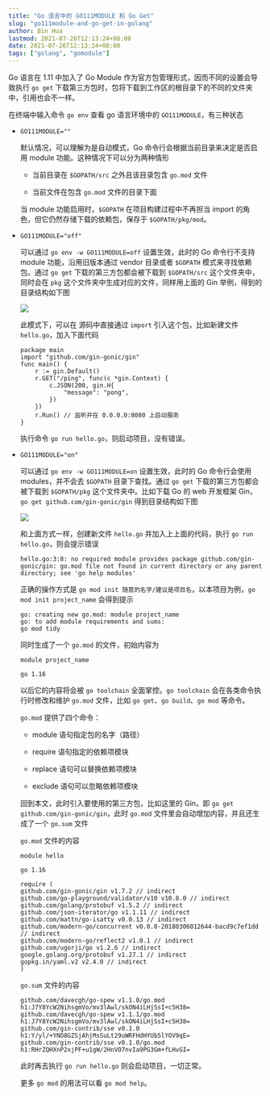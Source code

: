 ```yaml
---
title: "Go 语言中的 GO111MODULE 和 Go Get"
slug: "go111module-and-go-get-in-golang"
author: Bin Hua
lastmod: 2021-07-26T12:13:24+08:00
date: 2021-07-26T12:13:24+08:00
tags: ["golang", "gomodule"]
---
```


Go 语言在 1.11 中加入了 Go Module 作为官方包管理形式，因而不同的设置会导致执行 `go get` 下载第三方包时，包将下载到工作区的根目录下的不同的文件夹中，引用也会不一样。

在终端中输入命令 `go env` 查看 go 语言环境中的 `GO111MODULE`，有三种状态

- `GO111MODULE=""`

  默认情况，可以理解为是自动模式，Go 命令行会根据当前目录来决定是否启用 module 功能。这种情况下可以分为两种情形
  
  - 当前目录在 `$GOPATH/src` 之外且该目录包含 `go.mod` 文件
  
  - 当前文件在包含 `go.mod` 文件的目录下面

  当 module 功能启用时，`$GOPATH` 在项目构建过程中不再担当 import 的角色，但它仍然存储下载的依赖包，保存于 `$GOPATH/pkg/mod`。
  
- `GO111MODULE="off"`

  可以通过 `go env -w GO111MODULE=off` 设置生效，此时的 Go 命令行不支持 module 功能，沿用旧版本通过 vendor 目录或者 `$GOPATH` 模式来寻找依赖包。通过 `go get` 下载的第三方包都会被下载到 `$GOPATH/src` 这个文件夹中，同时会在 `pkg` 这个文件夹中生成对应的文件，同样用上面的 Gin 举例，得到的目录结构如下图
  
  ![](/imgs/go111module-and-go-get-in-golang-002.png)

  此模式下，可以在 源码中直接通过 `import` 引入这个包，比如新建文件 `hello.go`，加入下面代码
  
  ```
  package main
  import "github.com/gin-gonic/gin"
  func main() {
	  r := gin.Default()
	  r.GET("/ping", func(c *gin.Context) {
		  c.JSON(200, gin.H{
			  "message": "pong",
		  })
	  })
	  r.Run() // 监听并在 0.0.0.0:8080 上启动服务
  }
  ```
  
  执行命令 `go run hello.go`，则启动项目，没有错误。

- `GO111MODULE="on"`

  可以通过 `go env -w GO111MODULE=on` 设置生效，此时的 Go 命令行会使用 modules，并不会去 `$GOPATH` 目录下查找。通过 `go get` 下载的第三方包都会被下载到 `$GOPATH/pkg` 这个文件夹中。比如下载 Go 的 web 开发框架 Gin，`go get github.com/gin-gonic/gin` 得到目录结构如下图
  
  ![](/imgs/go111module-and-go-get-in-golang-001.png)
  
  和上面方式一样，创建新文件 `hello.go` 并加入上上面的代码，执行 `go run hello.go`，则会提示错误
  
  ```
  hello.go:3:8: no required module provides package github.com/gin-gonic/gin: go.mod file not found in current directory or any parent directory; see 'go help modules'
  ```
  
  正确的操作方式是 `go mod init 随意的名字/建议是项目名`，以本项目为例，`go mod init project_name` 会得到提示
    
    ```
    go: creating new go.mod: module project_name
    go: to add module requirements and sums:
	go mod tidy
    ```
    
    同时生成了一个 `go.mod` 的文件，初始内容为
    
    ```
    module project_name

    go 1.16
    ```
    
    以后它的内容将会被 `go toolchain` 全面掌控。`go toolchain` 会在各类命令执行时修改和维护 `go.mod` 文件，比如 `go get`、`go build`、`go mod` 等命令。
    
    `go.mod` 提供了四个命令：

    - module 语句指定包的名字（路径）

    - require 语句指定的依赖项模块

    - replace 语句可以替换依赖项模块

    - exclude 语句可以忽略依赖项模块
    
    回到本文，此时引入要使用的第三方包，比如这里的 Gin，即 `go get github.com/gin-gonic/gin`，此时 `go.mod` 文件里会自动增加内容，并且还生成了一个 `go.sum` 文件
    
    `go.mod` 文件的内容
    
    ```
    module hello

    go 1.16

    require (
	github.com/gin-gonic/gin v1.7.2 // indirect
	github.com/go-playground/validator/v10 v10.8.0 // indirect
	github.com/golang/protobuf v1.5.2 // indirect
	github.com/json-iterator/go v1.1.11 // indirect
	github.com/mattn/go-isatty v0.0.13 // indirect
	github.com/modern-go/concurrent v0.0.0-20180306012644-bacd9c7ef1dd // indirect
	github.com/modern-go/reflect2 v1.0.1 // indirect
	github.com/ugorji/go v1.2.6 // indirect
	google.golang.org/protobuf v1.27.1 // indirect
	gopkg.in/yaml.v2 v2.4.0 // indirect
    )
    ```
    
    
    `go.sum` 文件的内容
    
    ```
    github.com/davecgh/go-spew v1.1.0/go.mod h1:J7Y8YcW2NihsgmVo/mv3lAwl/skON4iLHjSsI+c5H38=
    github.com/davecgh/go-spew v1.1.1/go.mod h1:J7Y8YcW2NihsgmVo/mv3lAwl/skON4iLHjSsI+c5H38=
    github.com/gin-contrib/sse v0.1.0 h1:Y/yl/+YNO8GZSjAhjMsSuLt29uWRFHdHYUb5lYOV9qE=
    github.com/gin-contrib/sse v0.1.0/go.mod h1:RHrZQHXnP2xjPF+u1gW/2HnVO7nvIa9PG3Gm+fLHvGI=
    ```
    
    此时再去执行 `go run hello.go` 则会启动项目，一切正常。
    
    更多 `go mod` 的用法可以看 `go mod help`。
